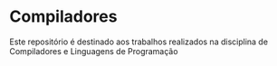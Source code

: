 # Compiladores
Este repositório é destinado aos trabalhos realizados na disciplina de Compiladores e Linguagens de Programação
